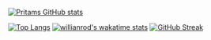 [![Pritams GitHub stats](https://github-readme-stats.vercel.app/api?username=hacker-404-error&theme=github_dark&show_icons=true)](https://github.com/hacker-404-error/github-readme-stats)
<!-- [![Readme Card](https://github-readme-stats.vercel.app/api/pin/?username=hacker-404-error&repo=github-readme-stats)](https://github.com/hacker-404-error/github-readme-stats) -->
[![Top Langs](https://github-readme-stats.vercel.app/api/top-langs/?username=hacker-404-error&layout=compact&langs_count=10)](https://github.com/hacker-404-error/github-readme-stats)
[![willianrod's wakatime stats](https://github-readme-stats.vercel.app/api/wakatime?username=@PritamDas)](https://github.com/anuraghazra/github-readme-stats)
[![GitHub Streak](https://github-readme-streak-stats.herokuapp.com/?user=hacker-404-error&theme=dark)](https://git.io/streak-stats)

